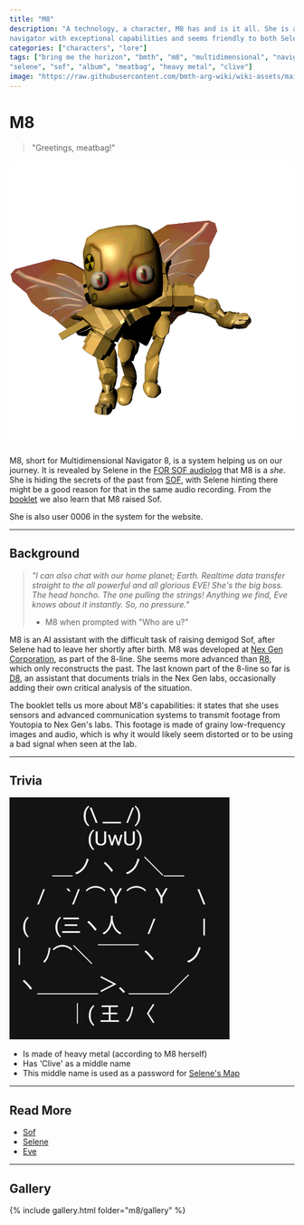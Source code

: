 ```yaml
---
title: "M8"
description: "A technology, a character, M8 has and is it all. She is a multi-dimensional 
navigator with exceptional capabilities and seems friendly to both Selene and Nex Gen."
categories: ["characters", "lore"]
tags: ["bring me the horizon", "bmth", "m8", "multidimensional", "navigator", "8-line", "r8", "d8", "nex gen", "genxsis", 
"selene", "sof", "album", "meatbag", "heavy metal", "clive"]
image: "https://raw.githubusercontent.com/bmth-arg-wiki/wiki-assets/main/m8/m8-300x300.png"
---
```

# M8

> "Greetings, meatbag!"

![M8 image](https://raw.githubusercontent.com/bmth-arg-wiki/wiki-assets/main/m8/m8_character.png)

M8, short for Multidimensional Navigator 8, is a system helping us on our journey. It is revealed by Selene in the 
[FOR SOF audiolog](for-sof) that M8 is a *she*. She is hiding the secrets of the past from [SOF](characters/sof), 
with Selene hinting there might be a good reason for that in the same audio recording. From the [booklet](lore/booklet) we 
also learn that M8 raised Sof.

She is also user 0006 in the system for the website.

***

## Background

> *"I can also chat with our home planet; Earth. Realtime data transfer straight to the all powerful and all glorious EVE!
She's the big boss. The head honcho. The one pulling the strings! Anything we find, Eve knows about it instantly.
So, no pressure."*
>
> - M8 when prompted with "Who are u?"

M8 is an AI assistant with the difficult task of raising demigod Sof, after Selene had to leave her shortly after birth. 
M8 was developed at [Nex Gen Corporation](lore/nex-gen-corporation), as part of the 8-line. She seems more advanced than 
[R8](for-sof/r8), which only reconstructs the past. The last known part of the 8-line so far is [D8](for-sof/lauren_d8_log), 
an assistant that documents trials in the Nex Gen labs, occasionally adding their own critical analysis of the situation.

The booklet tells us more about M8's capabilities: it states that she uses sensors and advanced communication systems to 
transmit footage from Youtopia to Nex Gen's labs. This footage is made of grainy low-frequency images and audio, 
which is why it would likely seem distorted or to be using a bad signal when seen at the lab.

***

## Trivia

![M8.png](https://raw.githubusercontent.com/bmth-arg-wiki/wiki-assets/main/m8/mad_m8.png)

- Is made of heavy metal (according to M8 herself)
- Has 'Clive' as a middle name
- This middle name is used as a password for [Selene's Map](for-sof/selenes_map)

***

## Read More

- [Sof](characters/sof)
- [Selene](characters/selene)
- [Eve](characters/eve)

***

## Gallery

{% include gallery.html folder="m8/gallery" %}

